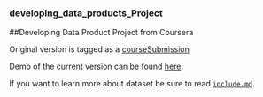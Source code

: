 ### developing_data_products_Project
##Developing Data Product Project from Coursera 

Original version is tagged as a [courseSubmission](https://github.com/swordjjy/developing_data_products_Project)

Demo of the current version can be found [here](https://swordjjy.shinyapps.io/Stromdata_Developing).

If you want to learn more about dataset be sure to read [`include.md`](https://github.com/swordjjy/developing_data_products_Project/include.md).